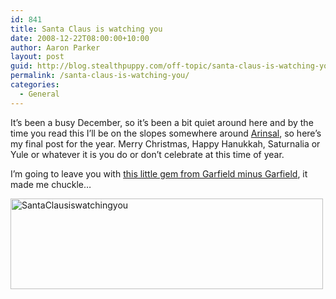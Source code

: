 ```yaml
---
id: 841
title: Santa Claus is watching you
date: 2008-12-22T08:00:00+10:00
author: Aaron Parker
layout: post
guid: http://blog.stealthpuppy.com/off-topic/santa-claus-is-watching-you
permalink: /santa-claus-is-watching-you/
categories:
  - General
---
```

It’s been a busy December, so it’s been a bit quiet around here and by the time you read this I’ll be on the slopes somewhere around [Arinsal](http://maps.google.com/maps?f=q&hl=en&geocode=&q=Arinsal,+Massana,+Andorra&sll=51.509993,-0.135116&sspn=0.009095,0.019526&g=Arinsal,+Massana,+Andorra&ie=UTF8&t=h&z=16&iwloc=addr), so here’s my final post for the year. Merry Christmas, Happy Hanukkah, Saturnalia or Yule or whatever it is you do or don’t celebrate at this time of year.

I’m going to leave you with [this little gem from Garfield minus Garfield](http://garfieldminusgarfield.net/post/65761782), it made me chuckle…

<img style="border-right-width: 0px; display: inline; border-top-width: 0px; border-bottom-width: 0px; border-left-width: 0px" title="SantaClausiswatchingyou" border="0" alt="SantaClausiswatchingyou" src="{{site.baseurl}}.com/media/2008/12/santaclausiswatchingyou.png" width="500" height="145" />